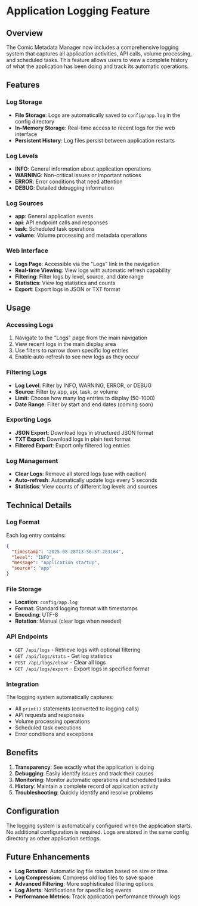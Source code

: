 # Application Logging Feature

## Overview

The Comic Metadata Manager now includes a comprehensive logging system that captures all application activities, API calls, volume processing, and scheduled tasks. This feature allows users to view a complete history of what the application has been doing and track its automatic operations.

## Features

### Log Storage
- **File Storage**: Logs are automatically saved to `config/app.log` in the config directory
- **In-Memory Storage**: Real-time access to recent logs for the web interface
- **Persistent History**: Log files persist between application restarts

### Log Levels
- **INFO**: General information about application operations
- **WARNING**: Non-critical issues or important notices
- **ERROR**: Error conditions that need attention
- **DEBUG**: Detailed debugging information

### Log Sources
- **app**: General application events
- **api**: API endpoint calls and responses
- **task**: Scheduled task operations
- **volume**: Volume processing and metadata operations

### Web Interface
- **Logs Page**: Accessible via the "Logs" link in the navigation
- **Real-time Viewing**: View logs with automatic refresh capability
- **Filtering**: Filter logs by level, source, and date range
- **Statistics**: View log statistics and counts
- **Export**: Export logs in JSON or TXT format

## Usage

### Accessing Logs
1. Navigate to the "Logs" page from the main navigation
2. View recent logs in the main display area
3. Use filters to narrow down specific log entries
4. Enable auto-refresh to see new logs as they occur

### Filtering Logs
- **Log Level**: Filter by INFO, WARNING, ERROR, or DEBUG
- **Source**: Filter by app, api, task, or volume
- **Limit**: Choose how many log entries to display (50-1000)
- **Date Range**: Filter by start and end dates (coming soon)

### Exporting Logs
- **JSON Export**: Download logs in structured JSON format
- **TXT Export**: Download logs in plain text format
- **Filtered Export**: Export only filtered log entries

### Log Management
- **Clear Logs**: Remove all stored logs (use with caution)
- **Auto-refresh**: Automatically update logs every 5 seconds
- **Statistics**: View counts of different log levels and sources

## Technical Details

### Log Format
Each log entry contains:
```json
{
  "timestamp": "2025-08-28T13:56:57.263164",
  "level": "INFO",
  "message": "Application startup",
  "source": "app"
}
```

### File Storage
- **Location**: `config/app.log`
- **Format**: Standard logging format with timestamps
- **Encoding**: UTF-8
- **Rotation**: Manual (clear logs when needed)

### API Endpoints
- `GET /api/logs` - Retrieve logs with optional filtering
- `GET /api/logs/stats` - Get log statistics
- `POST /api/logs/clear` - Clear all logs
- `GET /api/logs/export` - Export logs in specified format

### Integration
The logging system automatically captures:
- All `print()` statements (converted to logging calls)
- API requests and responses
- Volume processing operations
- Scheduled task executions
- Error conditions and exceptions

## Benefits

1. **Transparency**: See exactly what the application is doing
2. **Debugging**: Easily identify issues and track their causes
3. **Monitoring**: Monitor automatic operations and scheduled tasks
4. **History**: Maintain a complete record of application activity
5. **Troubleshooting**: Quickly identify and resolve problems

## Configuration

The logging system is automatically configured when the application starts. No additional configuration is required. Logs are stored in the same config directory as other application settings.

## Future Enhancements

- **Log Rotation**: Automatic log file rotation based on size or time
- **Log Compression**: Compress old log files to save space
- **Advanced Filtering**: More sophisticated filtering options
- **Log Alerts**: Notifications for specific log events
- **Performance Metrics**: Track application performance through logs